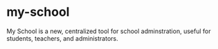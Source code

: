 my-school
=========

My School is a new, centralized tool for school adminstration, useful for students, teachers, and administrators.
